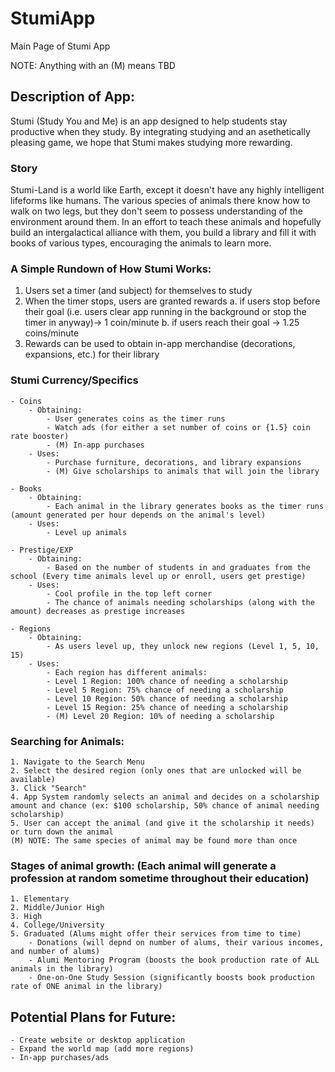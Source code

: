 # StumiApp
Main Page of Stumi App

NOTE: Anything with an (M) means TBD

## Description of App:

Stumi (Study You and Me) is an app designed to help students stay productive when they study. By integrating studying and an asethetically pleasing game, we hope that Stumi makes studying more rewarding.

### Story
Stumi-Land is a world like Earth, except it doesn't have any highly intelligent lifeforms like humans. The various species of animals there know how to walk on two legs, but they don't seem to possess understanding of the environment around them. In an effort to teach these animals and hopefully build an intergalactical alliance with them, you build a library and fill it with books of various types, encouraging the animals to learn more.


### A Simple Rundown of How Stumi Works:
1. Users set a timer (and subject) for themselves to study
2. When the timer stops, users are granted rewards
    a. if users stop before their goal (i.e. users clear app running in the background or stop the timer in anyway)-> 1 coin/minute
    b. if users reach their goal -> 1.25 coins/minute
3. Rewards can be used to obtain in-app merchandise (decorations, expansions, etc.) for their library

### Stumi Currency/Specifics
    - Coins
        - Obtaining:
            - User generates coins as the timer runs
            - Watch ads (for either a set number of coins or {1.5} coin rate booster)
            - (M) In-app purchases
        - Uses:
            - Purchase furniture, decorations, and library expansions
            - (M) Give scholarships to animals that will join the library
        
    - Books
        - Obtaining: 
            - Each animal in the library generates books as the timer runs (amount generated per hour depends on the animal's level)
        - Uses:
            - Level up animals
            
    - Prestige/EXP
        - Obtaining: 
            - Based on the number of students in and graduates from the school (Every time animals level up or enroll, users get prestige)
        - Uses:
            - Cool profile in the top left corner
            - The chance of animals needing scholarships (along with the amount) decreases as prestige increases
            
    - Regions
        - Obtaining:
            - As users level up, they unlock new regions (Level 1, 5, 10, 15)
        - Uses:
            - Each region has different animals:
            - Level 1 Region: 100% chance of needing a scholarship
            - Level 5 Region: 75% chance of needing a scholarship
            - Level 10 Region: 50% chance of needing a scholarship
            - Level 15 Region: 25% chance of needing a scholarship
            - (M) Level 20 Region: 10% of needing a scholarship
    
### Searching for Animals:
    1. Navigate to the Search Menu
    2. Select the desired region (only ones that are unlocked will be available)
    3. Click "Search"
    4. App System randomly selects an animal and decides on a scholarship amount and chance (ex: $100 scholarship, 50% chance of animal needing scholarship)
    5. User can accept the animal (and give it the scholarship it needs) or turn down the animal
    (M) NOTE: The same species of animal may be found more than once
    
### Stages of animal growth: (Each animal will generate a profession at random sometime throughout their education)
    1. Elementary
    2. Middle/Junior High
    3. High
    4. College/University
    5. Graduated (Alums might offer their services from time to time)
        - Donations (will depnd on number of alums, their various incomes, and number of alums)
        - Alumi Mentoring Program (boosts the book production rate of ALL animals in the library)
        - One-on-One Study Session (significantly boosts book production rate of ONE animal in the library)

## Potential Plans for Future:
    - Create website or desktop application
    - Expand the world map (add more regions)
    - In-app purchases/ads
